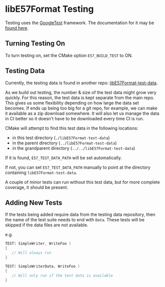 # libE57Format Testing

Testing uses the [GoogleTest](https://github.com/google/googletest) framework. The documentation for it may be [found here](https://google.github.io/googletest/).

## Turning Testing On

To turn testing on, set the CMake option `E57_BUILD_TEST` to ON.

## Testing Data

Currently, the testing data is found in another repo: [libE57Format-test-data](https://github.com/asmaloney/libE57Format-test-data).

As we build out testing, the number & size of the test data might grow very quickly. For this reason, the test data is kept separate from the main repo. This gives us some flexibility depending on how large the data set becomes. If ends up being too big for a git repo, for example, we can make it available as a zip download somewhere. It will also let us manage the data in CI better so it doesn't have to be downloaded every time CI is run.

CMake will attempt to find this test data in the following locations:

- in this test directory (`./libE57Format-test-data`)
- in the parent directory (`../libE57Format-test-data`)
- in the grandparent directory (`../../libE57Format-test-data`)

If it is found, `E57_TEST_DATA_PATH` will be set automatically.

If not, you can set `E57_TEST_DATA_PATH` manually to point at the directory containing `libE57Format-test-data`.

A couple of minor tests can run without this test data, but for more complete coverage, it should be present.

## Adding New Tests

If the tests being added require data from the testing data repository, then the name of the test suite needs to end with `Data`. These tests will be skipped if the data files are not available.

e.g.

```cpp
TEST( SimpleWriter, WriteFoo )
{
   // Will always run
}

TEST( SimpleWriterData, WriteFoo )
{
   // Will only run if the test data is available
}
```
